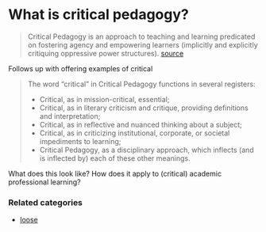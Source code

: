 # What is critical pedagogy?

> Critical Pedagogy is an approach to teaching and learning predicated on fostering agency and empowering learners (implicitly and explicitly critiquing oppressive power structures). [source](http://www.digitalpedagogylab.com/hybridped/critical-digital-pedagogy-definition/)

Follows up with offering examples of critical
>The word “critical” in Critical Pedagogy functions in several registers:
> - Critical, as in mission-critical, essential;
> - Critical, as in literary criticism and critique, providing definitions and interpretation;
> - Critical, as in reflective and nuanced thinking about a subject;
> - Critical, as in criticizing institutional, corporate, or societal impediments to learning;
> - Critical Pedagogy, as a disciplinary approach, which inflects (and is inflected by) each of these other meanings.


What does this look like? How does it apply to (critical) academic professional learning?



### Related categories

- [loose](../loose)
